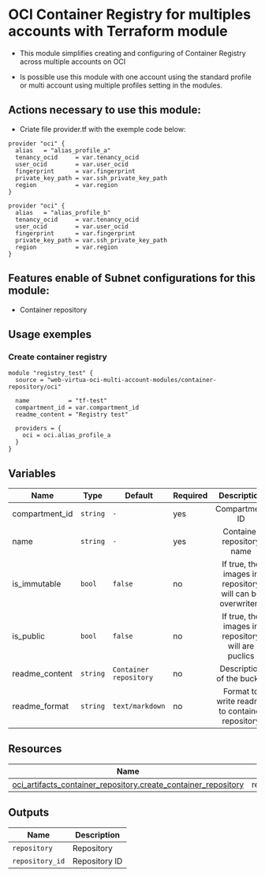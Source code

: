 # OCI Container Registry for multiples accounts with Terraform module
* This module simplifies creating and configuring of Container Registry across multiple accounts on OCI

* Is possible use this module with one account using the standard profile or multi account using multiple profiles setting in the modules.

## Actions necessary to use this module:

* Criate file provider.tf with the exemple code below:
```hcl
provider "oci" {
  alias   = "alias_profile_a"
  tenancy_ocid     = var.tenancy_ocid
  user_ocid        = var.user_ocid
  fingerprint      = var.fingerprint
  private_key_path = var.ssh_private_key_path
  region           = var.region
}

provider "oci" {
  alias   = "alias_profile_b"
  tenancy_ocid     = var.tenancy_ocid
  user_ocid        = var.user_ocid
  fingerprint      = var.fingerprint
  private_key_path = var.ssh_private_key_path
  region           = var.region
}
```


## Features enable of Subnet configurations for this module:

- Container repository

## Usage exemples


### Create container registry

```hcl
module "registry_test" {
  source = "web-virtua-oci-multi-account-modules/container-repository/oci"

  name           = "tf-test"
  compartment_id = var.compartment_id
  readme_content = "Registry test"

  providers = {
    oci = oci.alias_profile_a
  }
}
```


## Variables

| Name | Type | Default | Required | Description | Options |
|------|-------------|------|---------|:--------:|:--------|
| compartment_id | `string` | `-` | yes | Compartment ID | `-` |
| name | `string` | `-` | yes | Container repository name | `-` |
| is_immutable | `bool` | `false` | no | If true, the images in repository will can be overwritern | `*`false <br> `*`true |
| is_public | `bool` | `false` | no | If true, the images in repository will are puclics | `*`false <br> `*`true |
| readme_content | `string` | `Container repository` | no | Description of the bucket | `-` |
| readme_format | `string` | `text/markdown` | no | Format to write readme to container repository | `-` |


## Resources

| Name | Type |
|------|------|
| [oci_artifacts_container_repository.create_container_repository](https://registry.terraform.io/providers/oracle/oci/latest/docs/resources/artifacts_container_repository) | resource |

## Outputs

| Name | Description |
|------|-------------|
| `repository` | Repository |
| `repository_id` | Repository ID |

